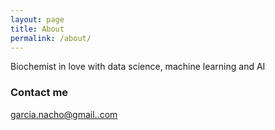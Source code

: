 ```yaml
---
layout: page
title: About
permalink: /about/
---
```


Biochemist in love with data science, machine learning and AI

### Contact me

[garcia.nacho@gmail..com](mailto:ohcan.aicrag@gmail.com)
